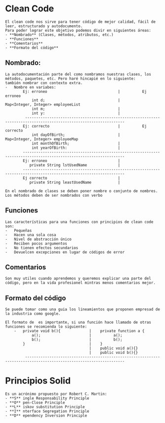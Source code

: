 # Clean Code
    El clean code nos sirve para tener código de mejor calidad, fácil de leer, estructurado y autodocumento.
    Para poder lograr este objetivo podemos divir en siguientes áreas:
    - **Nombrado** (Clases, métodos, atributos, etc.)
    - **Funciones**
    - **Comentarios**
    - **Formato del código**



## Nombrado:
    La autodocumentación parte del como nombramos nuestras clases, los métodos, paquetes, etc. Pero haré hincapié en lo siguiente:
    también nombrar con contexto extra.
    -   Nombre en variabes:                             
            Ej: erroneo                                |          Ej erroneo
                int d;                                 |          Map<Integer, Integer> employeeList 
                int m;                                 |                 
                int y:                                 |                     
             ------------------------------------------------------------------------------------------------------------------- 
            Ej: correcto                               |          Ej correcto               
                int dayOfBirth;                        |          Map<Integer, Integer> employeeMap                       
                int monthOfBirth;                      |                                                             
                int yearOfBirth:                       |                                                 
            --------------------------------------------------------------------------------------------------------------------
            Ej: erroneo                                | 
               private String lstUsedName              |   
            --------------------------------------------------------------------------------------------------------------------   
            Ej correcto                                | 
               private String leastUsedName            | 

    En el nombrado de clases se deben poner nombre o conjunto de nombres.
    Los métodos deben de ser nombrados con verbo

## Funciones
    Las características para una funciones con principios de clean code son:
    -   Pequeñas
    -   Hacen una sola cosa
    -   Nivel de abstracción único
    -   Reciben pocos argumentos
    -   No tienen efectos secundarios
    -   Devuelcen excepciones en lugar de códigos de error

## Comentarios
    Son muy utiles cuando aprendemos y queremos explicar una parte del código, pero en la vida profesionel mintras menos comentarios mejor.

## Formato del código
    Se puede tomar como una guia los lineamientos que proponen empresad de la industria como google.

    El formato de  es importante, si una función hace llamado de otras funciones se recomienda lo siguiente:
        -   private void b(){             |    private function a {        
                a();                      |          a();
                b();                      |          b(); 
            }                             |    }             
                                          |    public void a(){}
                                          |    public void b(){}            
             ------------------------------------------------------------------------------------------------------------------- 


# Principios Solid
    Es un acrónimo propuesto por Robert C. Martin:
    - **S** ingle Responsability Principle
    - **O** pen-Close Principle
    - **L** iskov substitution Principle
    - **I** nterface Segregation Principle
    - **D** ependency Inversion Principle